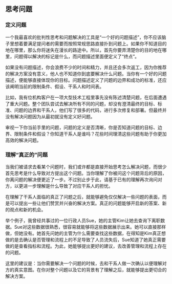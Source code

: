 ## 思考问题

### 定义问题

一个我最喜欢的批判性思考和问题解决的工具是“一个好的问题描述”，你不应该脑子里想着要满足提问者的需要而按照常规思路直接扑到问题上。如果你不知道目的地在哪里，那么你将迷失在漫长的路途中。所以，首先你要弄清楚你的目的地在哪里，问题得以解决的标记是什么，而问题描述里面便定义了“终点”。

如果没有问题描述，你会浪费不少的时间和精力，并且还会多次返工，因为你推荐的解决方案没有意义，他人也不知道你到底要解决什么问题。当你有一个好的问题描述，便能够直接体现你的目标。问题描述定义了问题的边界和成功的标准，还应该阐明当前的限制条件、假设、干系人和时间表。

比如，我有位机构客户在一项大型技术工程里事先没有陈述清楚问题，在后面遭遇了重大问题。整个团队尝试去解决所有不同的问题，却没有澄清最终的目标、标准、问题的边界和干系人，他们写了很多的代码，进行多次修复和部署。但最终并没有解决问题因为从最初就没有定义好问题。

审视一下你当前手里的问题，问题的定义是否清晰，你是否知道问题的目标、边界、限制条件和假设？你知道干系人是谁吗？花些时间理清这些问题有助于你更加高效的解决问题。


### 理解“真正的”问题

当我们被请求去看某个问题时，我们或许都是直接开始思考怎么解决问题，而很少首先思考是什么导致对方提出这个问题。当你理解了你被问这个问题背后的原因，你离问题的解决便更近了一步。不过别止步于此，请基于已有的理解再次询问对方，以更进一步理解是什么导致了对应干系人的担忧。

在理解了干系人面临的真正了问题之后，就能够避免仅仅解决一些问题的表面，而是可以提出一些让他们赞赏并兴奋的解决方案。真正的问题能够开启新的答案、新的观点和新的机会。

举个例子，我曾经共事过的一位行政人员Sue，她的主管Kim让她去查询下离职数据。Sue对这些数据很熟悉，很容易就能够将这些数据展示出来。她可以直接那样做，但她没有。她首先问她的主管为什么需要查找这些数据，在得知是Kim真正想做的是去确认是否管理和流程上的不足导致了人员流失后，Sue知道了她真正需要做的是查看指标和流程。为此，她能够提出更好的建议，去改善管理和流程上存在的问题。

这里的建议是：当你需要解决一个问题的时候，去和干系人做一次确认以便理解对方的真实意图。在你对整个问题以及它的背景有了理解之后，就能够提出更切合的解决方案。

